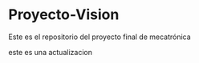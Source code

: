 # Proyecto-Vision
Este es el repositorio del proyecto final de mecatrónica


este es una actualizacion
